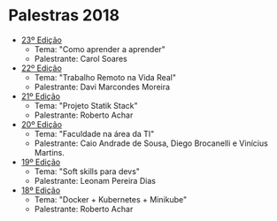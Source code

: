# Palestras 2018


- [23º Edição](https://github.com/hackers-house-br/palestras/blob/master/palestras/2018/23_edicao.md) 
    - Tema: "Como aprender a aprender"
    - Palestrante: Carol Soares
- [22º Edição](https://github.com/hackers-house-br/palestras/blob/master/palestras/2018/22_edicao.md) 
    - Tema: "Trabalho Remoto na Vida Real"
    - Palestrante: Davi Marcondes Moreira
- [21º Edição](https://github.com/hackers-house-br/palestras/blob/master/palestras/2018/21_edicao.md) 
    - Tema: "Projeto Statik Stack"
    - Palestrante: Roberto Achar
- [20º Edição](https://github.com/hackers-house-br/palestras/blob/master/palestras/2018/20_edicao.md) 
    - Tema: "Faculdade na área da TI"
    - Palestrante: Caio Andrade de Sousa, Diego Brocanelli e Vinícius Martins.
- [19º Edição](https://github.com/hackers-house-br/palestras/blob/master/palestras/2018/19_edicao.md) 
    - Tema: "Soft skills para devs"
    - Palestrante: Leonam Pereira Dias
- [18º Edição](https://github.com/hackers-house-br/palestras/blob/master/palestras/2018/18_edicao.md) 
    - Tema: "Docker + Kubernetes + Minikube"
    - Palestrante: Roberto Achar
